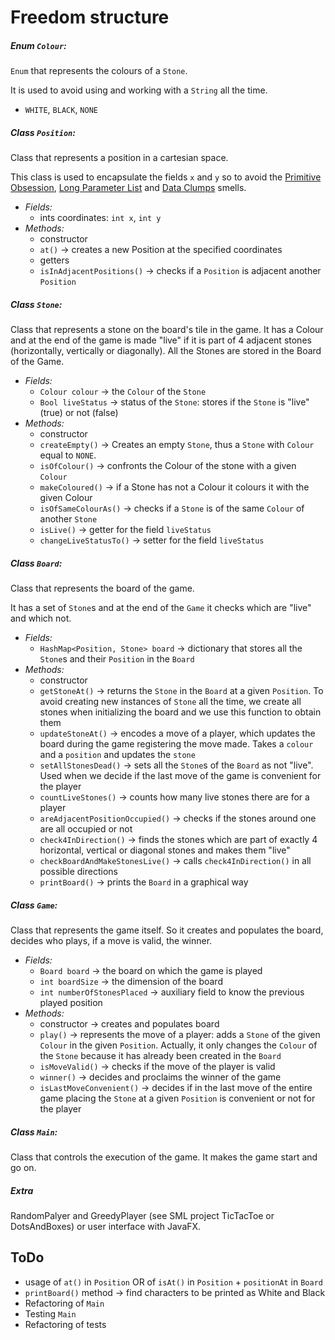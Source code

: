 # Freedom structure


##### Enum `Colour`:

`Enum` that represents the colours of a `Stone`.

It is used to avoid using and working with a `String` all the time.

- `WHITE`, `BLACK`, `NONE`

##### Class `Position`:

Class that represents a position in a cartesian space.

This class is used to encapsulate the fields `x` and `y` so to avoid the [Primitive Obsession](https://sourcemaking.com/refactoring/smells/primitive-obsession), [Long Parameter List](https://sourcemaking.com/refactoring/smells/long-parameter-list) and [Data Clumps](https://sourcemaking.com/refactoring/smells/data-clumps) smells.

- *Fields:*
  - ints coordinates: `int x`, `int y`
- *Methods:*
  - constructor
  - `at()` → creates a new Position at the specified coordinates
  - getters
  - `isInAdjacentPositions()` → checks if a `Position` is adjacent another `Position`

##### Class `Stone`:

Class that represents a stone on the board's tile in the game. It has a Colour and at the end of the game is made "live" if it is part of 4 adjacent stones (horizontally, vertically or diagonally). All the Stones are stored in the Board of the Game.

- *Fields:*
  - `Colour colour` → the `Colour` of the `Stone`
  - `Bool liveStatus` → status of the `Stone`: stores if the `Stone` is "live" (true) or not (false)
- *Methods:*
  - constructor
  - `createEmpty()` → Creates an empty `Stone`, thus a `Stone` with `Colour` equal to `NONE`.
  - `isOfColour()` → confronts the Colour of the stone with a given `Colour`
  - `makeColoured()` → if a Stone has not a Colour it colours it with the given Colour
  - `isOfSameColourAs()` → checks if a `Stone` is of the same `Colour` of another `Stone`
  - `isLive()` → getter for the field `liveStatus` 
  - `changeLiveStatusTo()` → setter for the field `liveStatus`

##### Class `Board`:

Class that represents the board of the game.

It has a set of `Stone`s and at the end of the `Game` it checks which are "live" and which not.

- *Fields:*
  - `HashMap<Position, Stone> board` → dictionary that stores all the `Stone`s and their `Position` in the `Board`
- *Methods:*
  - constructor
  - `getStoneAt()` → returns the `Stone` in the `Board` at a given `Position`. To avoid creating new instances of `Stone` all the time, we create all stones when initializing the board and we use this function to obtain them
  - `updateStoneAt()` → encodes a move of a player, which updates the board during the game registering the move made. Takes a `colour` and a `position` and updates the `stone`
  - `setAllStonesDead()` → sets all the `Stone`s of the `Board` as not "live". Used when we decide if the last move of the game is convenient for the player
  - `countLiveStones()` → counts how many live stones there are for a player
  - `areAdjacentPositionOccupied()` → checks if the stones around one are all occupied or not
  - `check4InDirection()` → finds the stones which are part of exactly 4 horizontal, vertical or diagonal stones and makes them "live"
  - `checkBoardAndMakeStonesLive()` → calls `check4InDirection()` in all possible directions
  - `printBoard()` → prints the `Board` in a graphical way

##### Class `Game`:

Class that represents the game itself. So it creates and populates the board, decides who plays, if a move is valid, the winner.

- *Fields:*
  - `Board board` → the board on which the game is played
  - `int boardSize` → the dimension of the board
  - `int numberOfStonesPlaced` → auxiliary field to know the previous played position
- *Methods:*
  - constructor → creates and populates board
  - `play()` → represents the move of a player: adds a `Stone` of the given `Colour` in the given `Position`. Actually, it only changes the `Colour` of the `Stone` because it has already been created in the `Board`
  - `isMoveValid()` → checks if the move of the player is valid
  - `winner()` → decides and proclaims the winner of the game
  - `isLastMoveConvenient()` → decides if in the last move of the entire game placing the `Stone` at a given `Position` is convenient or not for the player

##### Class `Main`:

Class that controls the execution of the game. It makes the game start and go on.


##### Extra

RandomPalyer and GreedyPlayer (see SML project TicTacToe or DotsAndBoxes) or user interface with JavaFX.


## ToDo

- usage of `at()` in `Position` OR of `isAt()` in `Position` + `positionAt` in `Board`
- `printBoard()` method → find characters to be printed as White and Black
- Refactoring of `Main`
- Testing `Main`
- Refactoring of tests
